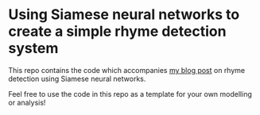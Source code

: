 # Using Siamese neural networks to create a simple rhyme detection system

This repo contains the code which accompanies [my blog post](https://paulminogue.com/index.php/2021/02/14/using-a-siamese-neural-network-to-create-a-simple-rhyme-detector/) on rhyme detection using Siamese neural networks.

Feel free to use the code in this repo as a template for your own modelling or analysis!
